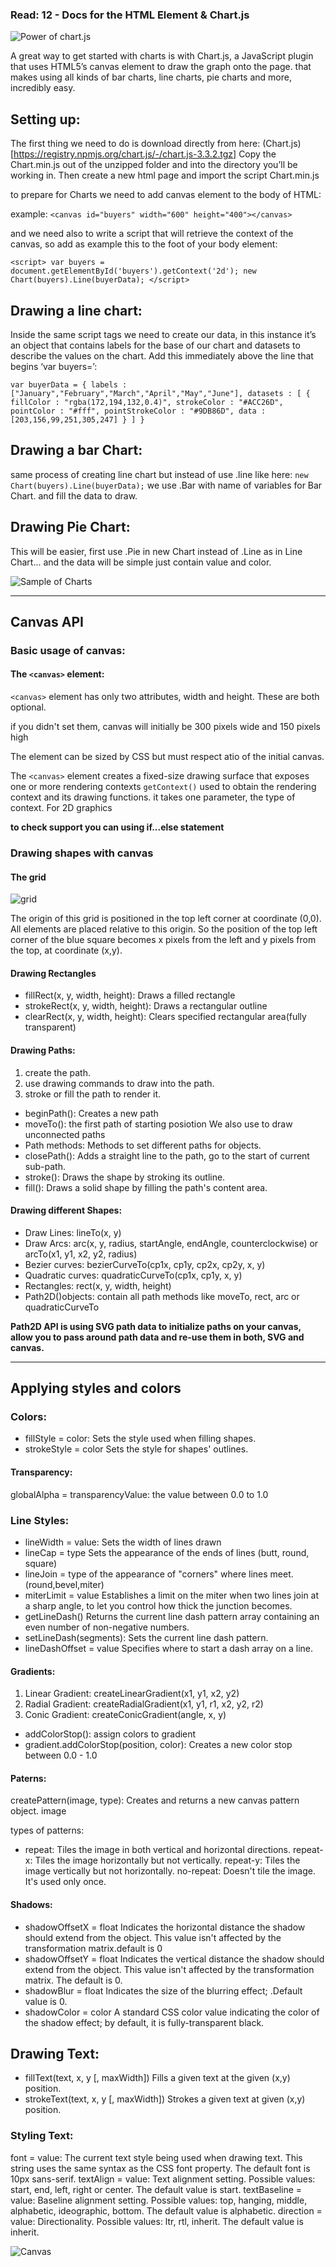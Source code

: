 ### Read: 12 - Docs for the HTML <canvas> Element & Chart.js

![Power of chart.js](https://raw.githubusercontent.com/coroo/chart-js-integration/gh-pages/assets/img/chart-js-integration.gif)

A great way to get started with charts is with Chart.js, a JavaScript plugin that uses HTML5’s canvas element to draw the graph onto the page. that makes using all kinds of bar charts, line charts, pie charts and more, incredibly easy.

## Setting up:

The first thing we need to do is download directly from here: (Chart.js)[https://registry.npmjs.org/chart.js/-/chart.js-3.3.2.tgz] Copy the Chart.min.js out of the unzipped folder and into the directory you’ll be working in. Then create a new html page and import the script Chart.min.js

to prepare for Charts we need to add canvas element to the body of HTML:

example: `<canvas id="buyers" width="600" height="400"></canvas>`

and we need also to  write a script that will retrieve the context of the canvas, so add as example this to the foot of your body element:

`<script>
    var buyers = document.getElementById('buyers').getContext('2d');
    new Chart(buyers).Line(buyerData);
</script>`



## Drawing a line chart:
Inside the same script tags we need to create our data, in this instance it’s an object that contains labels for the base of our chart and datasets to describe the values on the chart. Add this immediately above the line that begins ‘var buyers=’:

`var buyerData = {
	labels : ["January","February","March","April","May","June"],
	datasets : [
		{
			fillColor : "rgba(172,194,132,0.4)",
			strokeColor : "#ACC26D",
			pointColor : "#fff",
			pointStrokeColor : "#9DB86D",
			data : [203,156,99,251,305,247]
		}
	]
}`

## Drawing a bar Chart:

same process of creating line chart but instead of use .line like here:
`new Chart(buyers).Line(buyerData);` we use .Bar with name of variables for Bar Chart. and fill the data to draw.

## Drawing Pie Chart:

This will be easier, first use .Pie in new Chart instead of .Line as in Line Chart...
and the data will be simple just contain value and color.

![Sample of Charts](https://i.ibb.co/x3QzL4L/Charts.png)

- - - 

## Canvas API

### Basic usage of canvas:

#### The `<canvas>` element:

`<canvas>` element has only two attributes, width and height. These are both optional.

if you didn't set them, canvas will initially be 300 pixels wide and 150 pixels high

 The element can be sized by CSS but must respect atio of the initial canvas.

 The `<canvas>` element creates a fixed-size drawing surface that exposes one or more rendering contexts
 `getContext()` used to obtain the rendering context and its drawing functions. it takes one parameter, the type of context. For 2D graphics

 **to check support you can using if...else statement**

### Drawing shapes with canvas

#### The grid

![grid](https://developer.mozilla.org/en-US/docs/Web/API/Canvas_API/Tutorial/Drawing_shapes/canvas_default_grid.png)

The origin of this grid is positioned in the top left corner at coordinate (0,0). All elements are placed relative to this origin. So the position of the top left corner of the blue square becomes x pixels from the left and y pixels from the top, at coordinate (x,y).

#### Drawing Rectangles

* fillRect(x, y, width, height): Draws a filled rectangle
* strokeRect(x, y, width, height): Draws a rectangular outline
* clearRect(x, y, width, height): Clears specified rectangular area(fully transparent)

#### Drawing Paths:

1. create the path.
2. use drawing commands to draw into the path.
3. stroke or fill the path to render it.

* beginPath(): Creates a new path
* moveTo(): the first path of starting posiotion We also use to draw unconnected paths
* Path methods: Methods to set different paths for objects.
* closePath(): Adds a straight line to the path, go to the start of current sub-path.
* stroke(): Draws the shape by stroking its outline.
* fill(): Draws a solid shape by filling the path's content area.

#### Drawing different Shapes:

* Draw Lines: lineTo(x, y)
* Draw Arcs: arc(x, y, radius, startAngle, endAngle, counterclockwise) or 
  arcTo(x1, y1, x2, y2, radius)
* Bezier curves: bezierCurveTo(cp1x, cp1y, cp2x, cp2y, x, y)
* Quadratic curves: quadraticCurveTo(cp1x, cp1y, x, y)
* Rectangles: rect(x, y, width, height)
* Path2D()objects: contain all path methods like moveTo, rect, arc or quadraticCurveTo

**Path2D API is using SVG path data to initialize paths on your canvas, allow you to  pass around path data and re-use them in both, SVG and canvas.**

- - -

## Applying styles and colors

### Colors:

* fillStyle = color: Sets the style used when filling shapes.
* strokeStyle = color Sets the style for shapes' outlines.

#### Transparency:

globalAlpha = transparencyValue: the value between 0.0 to 1.0

### Line Styles:

* lineWidth = value: Sets the width of lines drawn
* lineCap = type Sets the appearance of the ends of lines (butt, round, square)
* lineJoin = type of the appearance of "corners" where lines meet.(round,bevel,miter)
* miterLimit = value Establishes a limit on the miter when two lines join at a sharp
  angle, to let you control how thick the junction becomes.
* getLineDash() Returns the current line dash pattern array containing an even number 
  of non-negative numbers.
* setLineDash(segments): Sets the current line dash pattern.
* lineDashOffset = value Specifies where to start a dash array on a line.

#### Gradients:

1. Linear Gradient: createLinearGradient(x1, y1, x2, y2)
2. Radial Gradient: createRadialGradient(x1, y1, r1, x2, y2, r2)
3. Conic Gradient: createConicGradient(angle, x, y)

* addColorStop(): assign colors to gradient
* gradient.addColorStop(position, color): Creates a new color stop between 0.0 - 1.0

#### Paterns:

createPattern(image, type): Creates and returns a new canvas pattern object. image

types of patterns:
* repeat: Tiles the image in both vertical and horizontal directions.
repeat-x: Tiles the image horizontally but not vertically.
repeat-y: Tiles the image vertically but not horizontally.
no-repeat: Doesn't tile the image. It's used only once.

#### Shadows:

* shadowOffsetX = float Indicates the horizontal distance the shadow should extend from the object. This value isn't affected by the transformation matrix.default is 0
* shadowOffsetY = float Indicates the vertical distance the shadow should extend from the object. This value isn't affected by the transformation matrix. The default is 0.
* shadowBlur = float Indicates the size of the blurring effect; .Default value is 0.
* shadowColor = color A standard CSS color value indicating the color of the shadow
  effect; by default, it is fully-transparent black.

## Drawing Text:

* fillText(text, x, y [, maxWidth]) Fills a given text at the given (x,y) position.
* strokeText(text, x, y [, maxWidth]) Strokes a given text at given (x,y) position. 

### Styling Text: 

font = value: The current text style being used when drawing text. This string uses the same syntax as the CSS font property. The default font is 10px sans-serif.
textAlign = value: Text alignment setting. Possible values: start, end, left, right or center. The default value is start.
textBaseline = value: Baseline alignment setting. Possible values: top, hanging, middle, alphabetic, ideographic, bottom. The default value is alphabetic.
direction = value: Directionality. Possible values: ltr, rtl, inherit. The default value is inherit.

![Canvas](https://th.bing.com/th/id/R89f8e9be4234fb000ef052c9c1f7b8ee?rik=IV4uzLFkLjRvog&riu=http%3a%2f%2fwww.programmingbasics.org%2fen%2fdownloads%2fhtml5canvas%2fimg%2fhtmlcanvas+-+128.png&ehk=vkFN78Ov%2fury7c0F%2bhCiu9qsjMPRvkAioMbXjmNqZw0%3d&risl=&pid=ImgRaw)


